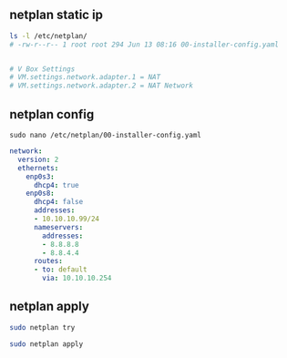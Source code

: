 ## netplan static ip
```bash
ls -l /etc/netplan/
# -rw-r--r-- 1 root root 294 Jun 13 08:16 00-installer-config.yaml


# V Box Settings
# VM.settings.network.adapter.1 = NAT
# VM.settings.network.adapter.2 = NAT Network
```

## netplan config
`sudo nano /etc/netplan/00-installer-config.yaml`
```yaml
network:
  version: 2
  ethernets:
    enp0s3:
      dhcp4: true
    enp0s8:
      dhcp4: false
      addresses:
      - 10.10.10.99/24
      nameservers:
        addresses:
        - 8.8.8.8
        - 8.8.4.4
      routes:
      - to: default
        via: 10.10.10.254
```


## netplan apply
```bash
sudo netplan try

sudo netplan apply
```
